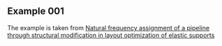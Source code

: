 ## Example 001

The example is taken from [Natural frequency assignment of a pipeline through structural modification in layout optimization of elastic supports](https://doi.org/10.1016/j.jsv.2023.117702)
